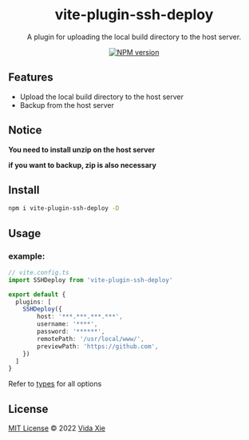 

<h1 align="center">vite-plugin-ssh-deploy</h1>

<p align="center">A plugin for uploading the local build directory to the host server.</p>
<p align="center">
  <a href="https://www.npmjs.com/package/vite-plugin-ssh-deploy">
	<img src="https://img.shields.io/npm/v/vite-plugin-ssh-deploy" alt="NPM version" />
  </a>
</p>

## Features

- Upload the local build directory to the host server
- Backup from the host server

## Notice

**You need to install unzip on the host server**

**if you want to backup, zip is also necessary**

## Install

```bash
npm i vite-plugin-ssh-deploy -D
```

## Usage

### example:

```typescript
// vite.config.ts
import SSHDeploy from 'vite-plugin-ssh-deploy'

export default {
  plugins: [
    SSHDeploy({
        host: '***.***.***.***',
        username: '****',
        password: '******',
        remotePath: '/usr/local/www/',
        previewPath: 'https://github.com',
    })
  ]
}
```

Refer to [types](./src/types.ts) for all options 

## License

 [MIT License](./LICENSE) © 2022 [Vida Xie](https://github.com/vidaaaa)

